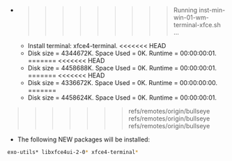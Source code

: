 * >>>>>>>>> Running inst-min-win-01-wm-terminal-xfce.sh ...
  * Install terminal: xfce4-terminal.
<<<<<<< HEAD
  * Disk size = 4344672K. Space Used = 0K. Runtime = 00:00:00:01.
=======
<<<<<<< HEAD
  * Disk size = 4458688K. Space Used = 0K. Runtime = 00:00:00:01.
=======
<<<<<<< HEAD
  * Disk size = 4336672K. Space Used = 0K. Runtime = 00:00:00:00.
=======
  * Disk size = 4458624K. Space Used = 0K. Runtime = 00:00:00:01.
>>>>>>> refs/remotes/origin/bullseye
>>>>>>> refs/remotes/origin/bullseye
>>>>>>> refs/remotes/origin/bullseye
  * The following NEW packages will be installed:
  ```bash
exo-utils* libxfce4ui-2-0* xfce4-terminal*
  ```

